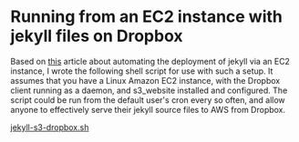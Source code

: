 # Running from an EC2 instance with jekyll files on Dropbox

Based on [this](http://namelesshorror.com/2015/02/26/jekyll-dropbox-aws-and-ifttt-easy-blogging/) article about automating the deployment of jekyll via an EC2 instance, I wrote the following shell script for use with such a setup. It assumes that you have a Linux Amazon EC2 instance, with the Dropbox client running as a daemon, and s3_website installed and configured. The script could be run from the default user's cron every so often, and allow anyone to effectively serve their jekyll source files to AWS from Dropbox.


[jekyll-s3-dropbox.sh](https://gist.github.com/RNCTX/359489a5432937578bf5736850917d70)
